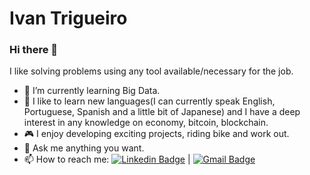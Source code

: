 # Ivan Trigueiro

### Hi there 👋

<!--
**IvanTrigueiro/IvanTrigueiro** is a ✨ _special_ ✨ repository because its `README.md` (this file) appears on your GitHub profile.
--> 
I like solving problems using any tool available/necessary for the job.

- 🌱 I’m currently learning Big Data.
- :page_facing_up: I like to learn new languages(I can currently speak English, Portuguese, Spanish and a little bit of Japanese) and I have a deep interest in any knowledge on economy, bitcoin, blockchain.
- :video_game: I enjoy developing exciting projects, riding bike and work out.
- 💬 Ask me anything you want.
- 📫 How to reach me:
[![Linkedin Badge](https://img.shields.io/badge/-IvanTrigueiro-blue?style=flat-square&logo=Linkedin&logoColor=white&link=https://www.linkedin.com/in/ivantrigueiro/)](https://www.linkedin.com/in/ivantrigueiro/) 
| 
[![Gmail Badge](https://img.shields.io/badge/-ivantrigueiro@protonmail.com-c14438?style=flat-square&logo=Gmail&logoColor=white&link=mailto:ivantrigueiro@protonmail.com)](mailto:ivantrigueiro@protonmail.com)
